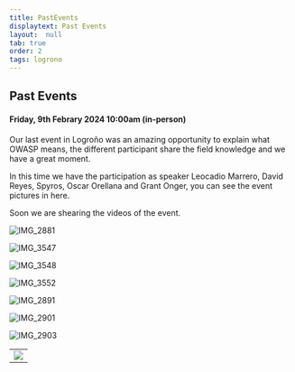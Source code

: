 ```yaml
---
title: PastEvents
displaytext: Past Events
layout:  null
tab: true
order: 2
tags: logrono
---
```


## Past Events

#### Friday, 9th Febrary 2024 10:00am (in-person)

Our last event in Logroño was an amazing opportunity to explain what OWASP means, the different participant share the field knowledge and we have a great moment.

In this time we have the participation as speaker Leocadio Marrero, David Reyes, Spyros, Oscar Orellana and Grant Onger, you can see the event pictures in here.

Soon we are shearing the videos of the event.
<table cellpadding="15" cellspacing="0">
<tr>
<td>
    <img src="/assets/images/IMG_2881.jpg)">
</td>

![IMG_2881]()

![IMG_3547](https://github.com/OWASP/www-chapter-logrono/assets/49035692/b25f9e04-d639-4916-9fa8-00850bea3fb0)

![IMG_3548](https://github.com/OWASP/www-chapter-logrono/assets/49035692/c9f346da-88f8-4b4d-8435-3867898e1ead)

![IMG_3552](https://github.com/OWASP/www-chapter-logrono/assets/49035692/8efd02c5-c026-4ff6-a02d-0935cfb80dcd)

![IMG_2891](https://github.com/OWASP/www-chapter-logrono/assets/49035692/95563cf7-0cd9-4f79-a1ea-c0e94301bd65)

![IMG_2901](https://github.com/OWASP/www-chapter-logrono/assets/49035692/c064291b-a4b3-4c2e-92ee-409e0a8aae9a)

![IMG_2903](https://github.com/OWASP/www-chapter-logrono/assets/49035692/43358ca4-9d59-414a-8b00-4470f2bef521)

